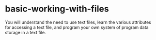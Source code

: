 # basic-working-with-files
You will understand the need to use text files, learn the various attributes for accessing a text file, and program your own system of program data storage in a text file.
